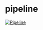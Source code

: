 # pipeline
[![Pipeline](https://github.com/saifaziz08/pipeline/actions/workflows/build.yml/badge.svg?branch=main)](https://github.com/saifaziz08/pipeline/actions/workflows/build.yml)
